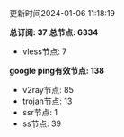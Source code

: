 更新时间2024-01-06 11:18:19

**总订阅: 37**
**总节点: 6334**
- vless节点: 7

**google ping有效节点: 138**
- v2ray节点: 85
- trojan节点: 13
- ssr节点: 1
- ss节点: 39
